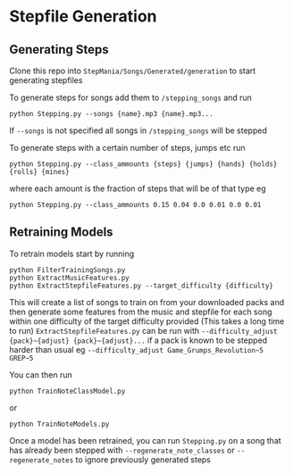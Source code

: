 # Stepfile Generation
## Generating Steps
Clone this repo into `StepMania/Songs/Generated/generation` to start generating stepfiles

To generate steps for songs add them to `/stepping_songs` and run
```
python Stepping.py --songs {name}.mp3 {name}.mp3...
```
If `--songs` is not specified all songs in `/stepping_songs` will be stepped


To generate steps with a certain number of steps, jumps etc run
```
python Stepping.py --class_ammounts {steps} {jumps} {hands} {holds} {rolls} {mines}
```
where each amount is the fraction of steps that will be of that type eg
```
python Stepping.py --class_ammounts 0.15 0.04 0.0 0.01 0.0 0.01
```
## Retraining Models
To retrain models start by running
```
python FilterTrainingSongs.py
python ExtractMusicFeatures.py
python ExtractStepfileFeatures.py --target_difficulty {difficulty}
```
This will create a list of songs to train on from your downloaded packs and then generate some features from the music and stepfile for each song within one difficulty of the target difficulty provided (This takes a long time to run)
`ExtractStepfileFeatures.py` can be run with `--difficulty_adjust {pack}~{adjust} {pack}~{adjust}...` if a pack is known to be stepped harder than usual eg `--difficulty_adjust Game_Grumps_Revolution~5 GREP~5`

You can then run
```
python TrainNoteClassModel.py
```
or
```
python TrainNoteModels.py
```
Once a model has been retrained, you can run `Stepping.py` on a song that has already been stepped with `--regenerate_note_classes` or `--regenerate_notes` to ignore previously generated steps
